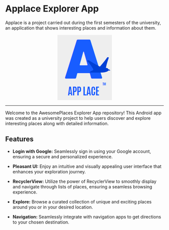 # Applace Explorer App
Applace is a project carried out during the first semesters of the university, an application that shows interesting places and information about them.

<div align="center">
  <img src="./app/src/main/res/drawable/logoapp.png" alt="App Logo">
</div>
<hr>

Welcome to the AwesomePlaces Explorer App repository! This Android app was created as a university project to help users discover and explore interesting places along with detailed information.

## Features

 - **Login with Google:** Seamlessly sign in using your Google account, ensuring a secure and personalized experience.

- **Pleasant UI:** Enjoy an intuitive and visually appealing user interface that enhances your exploration journey.

- **RecyclerView:** Utilize the power of RecyclerView to smoothly display and navigate through lists of places, ensuring a seamless browsing experience.

- **Explore:** Browse a curated collection of unique and exciting places around you or in your desired location.

- **Navigation:** Seamlessly integrate with navigation apps to get directions to your chosen destination.

<!-- ## Screenshots

![Screenshot 1](screenshots/screenshot1.png)
![Screenshot 2](screenshots/screenshot2.png) -->
